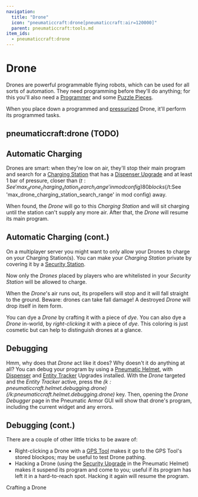```yaml
---
navigation:
  title: "Drone"
  icon: "pneumaticcraft:drone[pneumaticcraft:air=120000]"
  parent: pneumaticcraft:tools.md
item_ids:
  - pneumaticcraft:drone
---
```


# Drone

Drones are powerful programmable flying robots, which can be used for all sorts of automation. They need programming before they'll do anything; for this you'll also need a [Programmer](../programming/programmer.md) and some [Puzzle Pieces](../programming/puzzle_pieces.md).

When you place down a programmed and [pressurized](../base_concepts/pressure.md) Drone, it'll perform its programmed tasks.

## pneumaticcraft:drone (TODO)

<GameScene zoom={4}>
  <Entity id="pneumaticcraft:drone" y={-0.3} />
</GameScene>

<a name="charging"></a>
## Automatic Charging

Drones are smart: when they're low on air, they'll stop their main program and search for a [Charging Station](../machines/charging_station.md) that has a [Dispenser Upgrade](../base_concepts/upgrades.md#dispenser) and at least 1 bar of pressure, closer than <Color hex="#880">$(t:See 'max_drone_charging_station_search_range' in mod config)80 blocks$(/t:See 'max_drone_charging_station_search_range' in mod config)</Color> away.

When found, the *Drone* will go to this *Charging Station* and will sit charging until the station can't supply any more air. After that, the *Drone* will resume its main program.

## Automatic Charging (cont.)

On a multiplayer server you might want to only allow your Drones to charge on your Charging Station(s). You can make your *Charging Station* private by covering it by a [Security Station](../machines/security_station.md).

Now only the *Drones* placed by players who are whitelisted in your *Security Station* will be allowed to charge.

When the *Drone*'s air runs out, its propellers will stop and it will fall straight to the ground. Beware: drones can take fall damage! A destroyed *Drone* will drop itself in item form.

You can dye a *Drone* by crafting it with a piece of *dye*. You can also dye a *Drone* in-world, by *right-clicking* it with a piece of *dye*. This coloring is just cosmetic but can help to distinguish drones at a glance.

## Debugging

Hmm, why does that *Drone* act like it does? Why doesn't it do anything at all? You can debug your program by using a [Pneumatic Helmet](../armor/pneumatic_helmet.md), with [Dispenser](../base_concepts/upgrades.md#dispenser) and [Entity Tracker](../base_concepts/upgrades.md#entity_tracker) Upgrades installed. With the *Drone* targeted and the *Entity Tracker* active, press the *$(k:pneumaticcraft.helmet.debugging.drone)$(/k:pneumaticcraft.helmet.debugging.drone)* key. Then, opening the *Drone Debugger* page in the Pneumatic Armor GUI will show that drone's program, including the current widget and any errors.

## Debugging (cont.)

There are a couple of other little tricks to be aware of:
- Right-clicking a Drone with a [GPS Tool](./gps_tool.md) makes it go to the GPS Tool's stored blockpos; may be useful to test Drone pathing.
- Hacking a Drone (using the [Security Upgrade](../base_concepts/upgrades.md#security) in the Pneumatic Helmet) makes it suspend its program and come to you; useful if its program has left it in a hard-to-reach spot. Hacking it again will resume the program.

Crafting a Drone

<Recipe id="pneumaticcraft:drone" />


